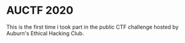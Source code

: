 # AUCTF 2020 
This is the first time i took part in the public CTF challenge hosted by Auburn's Ethical Hacking Club.
